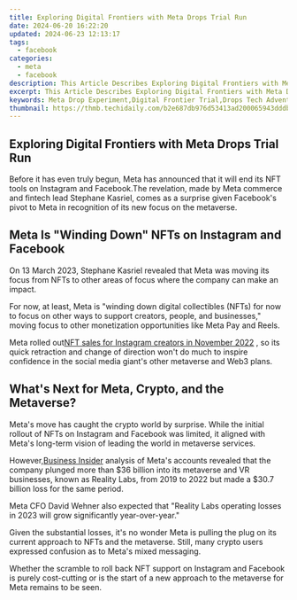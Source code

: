 ```yaml
---
title: Exploring Digital Frontiers with Meta Drops Trial Run
date: 2024-06-20 16:22:20
updated: 2024-06-23 12:13:17
tags:
  - facebook
categories:
  - meta
  - facebook
description: This Article Describes Exploring Digital Frontiers with Meta Drops Trial Run
excerpt: This Article Describes Exploring Digital Frontiers with Meta Drops Trial Run
keywords: Meta Drop Experiment,Digital Frontier Trial,Drops Tech Adventure,Online Trial Testing,Meta Innovation Trip,Trial Run for Tech,Digital Venture Drop
thumbnail: https://thmb.techidaily.com/b2e687db976d53413ad200065943dddbaf2bd03eb2c28e9e47c24fc4c8af2aa4.jpg
---
```


## Exploring Digital Frontiers with Meta Drops Trial Run

 Before it has even truly begun, Meta has announced that it will end its NFT tools on Instagram and Facebook.The revelation, made by Meta commerce and fintech lead Stephane Kasriel, comes as a surprise given Facebook's pivot to Meta in recognition of its new focus on the metaverse.

## Meta Is "Winding Down" NFTs on Instagram and Facebook

 On 13 March 2023, Stephane Kasriel revealed that Meta was moving its focus from NFTs to other areas of focus where the company can make an impact.

 For now, at least, Meta is "winding down digital collectibles (NFTs) for now to focus on other ways to support creators, people, and businesses," moving focus to other monetization opportunities like Meta Pay and Reels.

 Meta rolled out[NFT sales for Instagram creators in November 2022](https://www.makeuseof.com/meta-pushes-instagram-nfts-who-is-buying/) , so its quick retraction and change of direction won't do much to inspire confidence in the social media giant's other metaverse and Web3 plans.

## What's Next for Meta, Crypto, and the Metaverse?

 Meta's move has caught the crypto world by surprise. While the initial rollout of NFTs on Instagram and Facebook was limited, it aligned with Meta's long-term vision of leading the world in metaverse services.

 However,[Business Insider](https://www.businessinsider.com/charts-meta-metaverse-spending-losses-reality-labs-vr-mark-zuckerberg-2022-10?) analysis of Meta's accounts revealed that the company plunged more than $36 billion into its metaverse and VR businesses, known as Reality Labs, from 2019 to 2022 but made a $30.7 billion loss for the same period.

 Meta CFO David Wehner also expected that "Reality Labs operating losses in 2023 will grow significantly year-over-year."

 Given the substantial losses, it's no wonder Meta is pulling the plug on its current approach to NFTs and the metaverse. Still, many crypto users expressed confusion as to Meta's mixed messaging.

 Whether the scramble to roll back NFT support on Instagram and Facebook is purely cost-cutting or is the start of a new approach to the metaverse for Meta remains to be seen.


<ins class="adsbygoogle"
     style="display:block"
     data-ad-format="autorelaxed"
     data-ad-client="ca-pub-7571918770474297"
     data-ad-slot="1223367746"></ins>



<ins class="adsbygoogle"
     style="display:block"
     data-ad-client="ca-pub-7571918770474297"
     data-ad-slot="8358498916"
     data-ad-format="auto"
     data-full-width-responsive="true"></ins>
